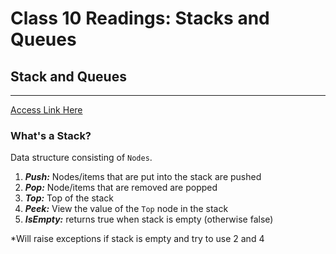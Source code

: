 # Class 10 Readings: Stacks and Queues  

## Stack and Queues  

___  

[Access Link Here](https://codefellows.github.io/common_curriculum/data_structures_and_algorithms/Code_401/class-10/resources/stacks_and_queues.html)  

### What's a Stack?  

Data structure consisting of `Nodes`.  

1. ***Push:***  Nodes/items that are put into the stack are pushed  
2. ***Pop:*** Node/items that are removed are popped  
3. ***Top:*** Top of the stack 
4. ***Peek:*** View the value of the `Top` node in the stack
5. ***IsEmpty:*** returns true when stack is empty (otherwise false)  

*Will raise exceptions if stack is empty and try to use 2 and 4  

